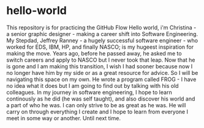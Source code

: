 # hello-world
This repository is for practicing the GitHub Flow
Hello world, i'm Christina - a senior graphic designer - making a career shift into Software Engineering. My Stepdad, Jeffrey Ranney - a hugely successful software engineer - who worked for EDS, IBM, HP, and finally NASCO; is my hugeest inspiration for making the move. Years ago, before he passed away, he asked me to switch careers and apply to NASCO but I never took that leap. Now that he is gone and I am making this transition, I wish I had sooner because now I no longer have him by my side or as a great resource for advice. So I will be navigating this space on my own. He wrote a program called FROG - I have no idea what it does but I am going to find out by talking with his old colleagues. In my journey in software engineering, I hope to learn continously as he did (he was self taught), and also discover his world and a part of who he was. I can only strive to be as great as he was. He will carry on through everything I create and I hope to learn from everyone I meet in some way or another. Until next time.
